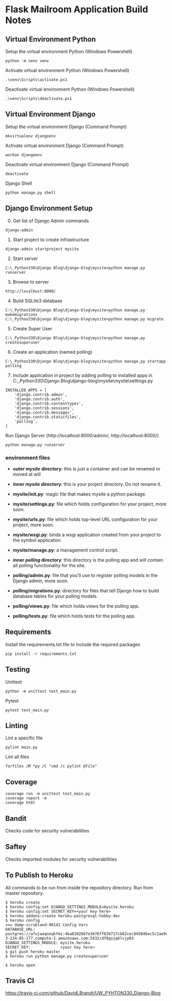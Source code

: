 # Flask Mailroom Application Build Notes #

## Virtual Environment Python ##

Setup the virtual environment Python (Windows Powershell)
```
python -m venv venv
```

Activate virtual environment Python (Windows Powershell)
```
.\venv\Scripts\activate.ps1
```

Deactivate virtual environment Python (Windows Powershell)
```
.\venv\Scripts\deactivate.ps1
```

## Virtual Environment Django ##

Setup the virtual environment Django (Command Prompt)
```
mkvirtualenv djangoenv
```

Activate virtual environment Django (Command Prompt)
```
workon djangoenv
```

Deactivate virtual environment Django (Command Prompt)
```
deactivate
```

Django Shell
```
python manage.py shell
```
## Django Environment Setup ##

00) Get list of Django Admin commands
```
django-admin
```

01) Start project to create infrastructure
```
django-admin startproject mysite
```

02) Start server
```
C:\_Python330\Django Blog\django-blog\mysite>python manage.py runserver
```

03) Browse to server
```
http://localhost:8000/
```

04) Build SQLite3 database
```
C:\_Python330\Django Blog\django-blog\mysite>python manage.py makemigrations
C:\_Python330\Django Blog\django-blog\mysite>python manage.py migrate
```

05) Create Super User
```
C:\_Python330\Django Blog\django-blog\mysite>python manage.py createsuperuser
```

06) Create an application (named polling)
```
C:\_Python330\Django Blog\django-blog\mysite>python manage.py startapp polling
```

07) Include application in project by adding polling to installed apps in C:\_Python330\Django Blog\django-blog\mysite\mysite\settings.py
```
INSTALLED_APPS = [
    'django.contrib.admin',
    'django.contrib.auth',
    'django.contrib.contenttypes',
    'django.contrib.sessions',
    'django.contrib.messages',
    'django.contrib.staticfiles',
    'polling',
]
```

Run Django Server (http://localhost:8000/admin/, http://localhost:8000/)
```
python manage.py runserver
```

### environment files ###
* **outer *mysite* directory**: this is just a container and can be renamed or moved at will

* **inner *mysite* directory**: this is your project directory. Do not rename it.
* **mysite/__init__.py**: magic file that makes mysite a python package.
* **mysite/settings.py**: file which holds configuration for your project, more soon.
* **mysite/urls.py**: file which holds top-level URL configuration for your project, more soon.
* **mysite/wsgi.py**: binds a wsgi application created from your project to the symbol application
* **mysite/manage.py**: a management control script.

* **inner *polling* directory**: this directory is the polling app and will contain all polling functionality for the site.
* **polling/admin.py**: file that you'll use to register polling models in the Django admin, more soon.
* **polling/migrations.py**: directory for files that tell Django how to build database tables for your polling models.
* **polling/views.py**: file which holds views for the polling app.
* **polling/tests.py**: file which holds tests for the polling app.

## Requirements ##
Install the requirements.txt file to include the required packages
```
pip install -r requirements.txt
```

## Testing ##
Unittest
```
python -m unittest test_main.py
```
Pytest
```
pytest test_main.py
```

## Linting ##
Lint a specific file
```
pylint main.py
```

Lint all files
```
forfiles /M *py /C "cmd /c pylint @file"
```

## Coverage ##
```
coverage run -m unittest test_main.py
coverage report -m
coverage html
```

## Bandit ##
Checks code for security vulnerabilities

## Saftey ##
Checks imported modules for security vulnerabilities

## To Publish to Heroku

All commands to be run from inside the repository directory.
Run from master repository.
```
$ heroku create
$ heroku config:set DJANGO_SETTINGS_MODULE=mysite.heroku 
$ heroku config:set SECRET_KEY=<your key here>
$ heroku addons:create heroku-postgresql:hobby-dev
$ heroku config
=== damp-scrubland-96141 Config Vars
DATABASE_URL:           postgres://afujaaqnoqkfmi:4ba8102667e3676ff62b717cb82cec8450d6ac5c2ae9c90c5b71647b32c2dded@ec2-3-234-85-177.compute-1.amazonaws.com:5432/df8gojq6lvjp03
DJANGO_SETTINGS_MODULE: mysite.heroku
SECRET_KEY:             <your key here>
$ git push heroku master
$ heroku run python manage.py createsuperuser

$ heroku open
```

## Travis CI ##
https://travis-ci.com/github/DavidLBrandt/UW_PYHTON330_Django-Blog
